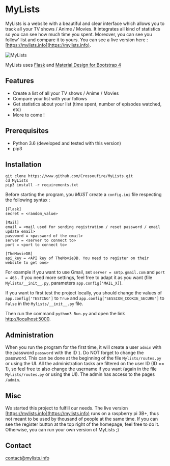 # MyLists

MyLists is a website with a beautiful and clear interface which allows you to track all your TV shows / Anime / Movies. 
It integrates all kind of statistics so you can see how much time you spent. Moreover, you can see you follow' list and 
compare it to yours. You can see a live version here : [https://mylists.info](https://mylists.info).

![MyLists](https://raw.githubusercontent.com/Crossoufire/MyLists/master/MyLists/static/img/home_img1.jpg)

MyLists uses [Flask](http://flask.pocoo.org/) and [Material Design for Bootstrap 4](https://mdbootstrap.com/)

## Features

* Create a list of all your TV shows / Anime / Movies
* Compare your list with your follows
* Get statistics about your list (time spent, number of episodes watched, etc)
* More to come !

## Prerequisites

* Python 3.6 (developed and tested with this version)
* pip3

## Installation

```
git clone https://www.github.com/Crossoufire/MyLists.git
cd MyLists
pip3 install -r requirements.txt
```

Before starting the program, you *MUST* create a `config.ini` file respecting the following syntax :

```
[Flask]
secret = <random_value>

[Mail]
email = <mail used for sending registration / reset password / email update email>
password = <password of the email>
server = <server to connect to>
port = <port to connect to>

[TheMovieDB]
api_key = <API key of TheMovieDB. You need to register on their website to get one>
```

For example if you want to use Gmail, set `server = smtp.gmail.com` and `port = 465` . If you need more settings, feel 
free to adapt it as you want (file `Mylists/__init__.py`, parameters `app.config['MAIL_X]`).

If you want to first test the project locally, you should change the values of `app.config['TESTING']` to `True` and 
`app.config["SESSION_COOKIE_SECURE"]` to `False` in the `Mylists/__init__.py` file.

Then run the command `python3 Run.py` and open the link [http://localhost:5000](http://localhost:5000).

## Administration

When you run the program for the first time, it will create a user `admin` with the password `password` with the ID `1`.
 Do NOT forget to change the password. This can be done at the beginning of the file `Mylists/routes.py` or using the 
 UI. All the administration tasks are filtered on the user ID (ID == 1), so feel free to also change the username if you
  want (again in the file `Mylists/routes.py` or using the UI). The admin has access to the pages `/admin`.
 
## Misc

We started this project to fulfill our needs. The live version [https://mylists.info](https://mylists.info) runs on a 
raspberry pi 3B+, thus not meant to be used by thousand of people at the same time. If you can see the register button 
at the top right of the homepage, feel free to do it. Otherwise, you can run your own version of MyLists ;)

## Contact

<contact@mylists.info>